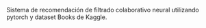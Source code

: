 Sistema de recomendación de filtrado colaborativo neural utilizando pytorch y dataset Books de Kaggle.
